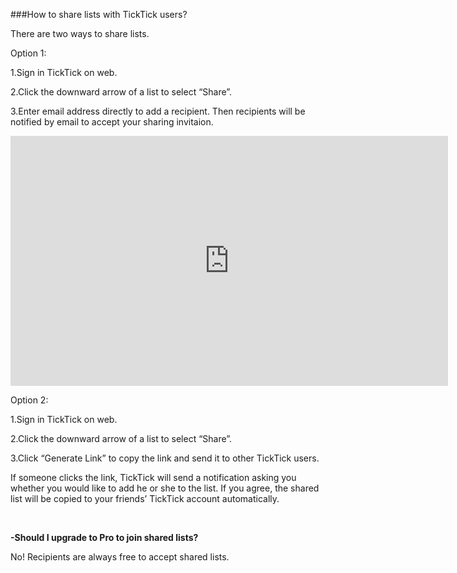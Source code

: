 ###How to share lists with TickTick users?

There are two ways to share lists.

Option 1: 

1.Sign in TickTick on web. 

2.Click the downward arrow of a list to select “Share”.

3.Enter email address directly to add a recipient. Then recipients will be notified by email to accept your sharing invitaion.


<iframe width="700" height="400" src="https://www.youtube.com/embed/YuD9gS2DQyY?list=PLbWRKVi0_aTH4wo0Z2kCuMy7RHV7t9onw" frameborder="0" allowfullscreen></iframe>


<br />

Option 2:

1.Sign in TickTick on web. 

2.Click the downward arrow of a list to select “Share”.

3.Click “Generate Link” to copy the link and send it to other TickTick users. 

If someone clicks the link, TickTick will send a notification asking you whether you would like to add he or she to the list. If you agree, the shared list will be copied to your friends’ TickTick account automatically. 


<br />

**-Should I upgrade to Pro to join shared lists?**

No! Recipients are always free to accept shared lists. 




